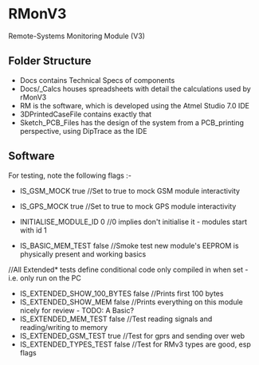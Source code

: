 # RMonV3
Remote-Systems Monitoring Module (V3)

## Folder Structure
- Docs contains Technical Specs of components
- Docs/_Calcs houses spreadsheets with detail the calculations used by rMonV3
- RM is the software, which is developed using the Atmel Studio 7.0 IDE
- 3DPrintedCaseFile contains exactly that
- Sketch_PCB_Files has the design of the system from a PCB_printing perspective, using DipTrace as the IDE 

## Software
For testing, note the following flags :-
- IS_GSM_MOCK					true	//Set to true to mock GSM module interactivity
- IS_GPS_MOCK					true	//Set to true to mock GPS module interactivity

- INITIALISE_MODULE_ID		0			//0 implies don't initialise it - modules start with id 1
- IS_BASIC_MEM_TEST			false   	//Smoke test new module's EEPROM is physically present and working basics

//All Extended* tests define conditional code only compiled in when set - i.e. only run on the PC
- IS_EXTENDED_SHOW_100_BYTES	false	//Prints first 100 bytes
- IS_EXTENDED_SHOW_MEM			false		//Prints everything on this module nicely for review - TODO: A Basic?
- IS_EXTENDED_MEM_TEST			false		//Test reading signals and reading/writing to memory
- IS_EXTENDED_GSM_TEST			true		//Test for gprs and sending over web
- IS_EXTENDED_TYPES_TEST		false	//Test for RMv3 types are good, esp flags
